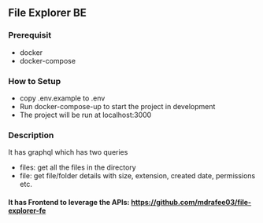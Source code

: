 ## File Explorer BE

### Prerequisit
- docker
- docker-compose

### How to Setup
- copy .env.example to .env
- Run docker-compose-up to start the project in development
- The project will be run at localhost:3000

### Description
It has graphql which has two queries
  - files: get all the files in the directory
  - file: get file/folder details with size, extension, created date, permissions etc.

#### It has Frontend to leverage the APIs: https://github.com/mdrafee03/file-explorer-fe
